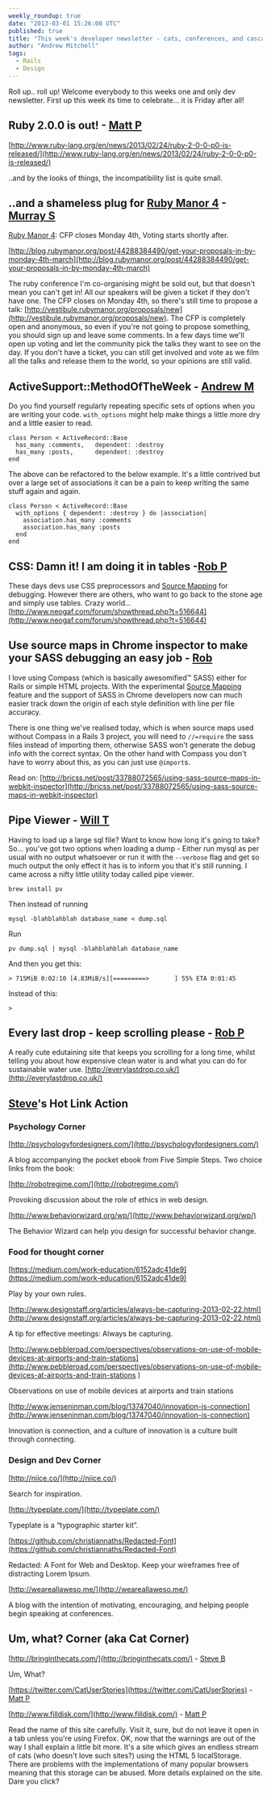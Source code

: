 ```yaml
---
weekly_roundup: true
date: "2013-03-01 15:26:00 UTC"
published: true
title: "This week's developer newsletter - cats, conferences, and cascading style sheets"
author: "Andrew Mitchell"
tags:
  - Rails
  - Design
---
```


Roll up.. roll up! Welcome everybody to this weeks one and only dev newsletter. First up this week its time to celebrate… it is Friday after all!

## Ruby 2.0.0 is out! - [Matt P](/people/matt-peperell)
[http://www.ruby-lang.org/en/news/2013/02/24/ruby-2-0-0-p0-is-released/](http://www.ruby-lang.org/en/news/2013/02/24/ruby-2-0-0-p0-is-released/)

..and by the looks of things, the incompatibility list is quite small.

## ..and a shameless plug for [Ruby Manor 4](http://rubymanor.org/4/) - [Murray S](/people#murray-steele)

[Ruby Manor 4](http://rubymanor.org/4/): CFP closes Monday 4th, Voting starts shortly after.

[http://blog.rubymanor.org/post/44288384490/get-your-proposals-in-by-monday-4th-march](http://blog.rubymanor.org/post/44288384490/get-your-proposals-in-by-monday-4th-march)

The ruby conference I'm co-organising might be sold out, but that doesn't mean you can't get in!  All our speakers will be given a ticket if they don't have one.  The CFP closes on Monday 4th, so there's still time to propose a talk: [http://vestibule.rubymanor.org/proposals/new](http://vestibule.rubymanor.org/proposals/new).  The CFP is completely open and anonymous, so even if you're not going to propose something, you should sign up and leave some comments.  In a few days time we'll open up voting and let the community pick the talks they want to see on the day.  If you don't have a ticket, you can still get involved and vote as we film all the talks and release them to the world, so your opinions are still valid.

## ActiveSupport::MethodOfTheWeek - [Andrew M](/people/andrew-mitchell)
Do you find yourself regularly repeating specific sets of options when you are writing your code. `with_options` might help make things a little more dry and a little easier to read.

	class Person < ActiveRecord::Base
	  has_many :comments,   dependent: :destroy
	  has_many :posts,      dependent: :destroy
	end

The above can be refactored to the below example. It's a little contrived but over a large set of associations it can be a pain to keep writing the same stuff again and again.

	class Person < ActiveRecord::Base
	  with_options { dependent: :destroy } do |association|
	    association.has_many :comments
	    association.has_many :posts
	  end
	end


## CSS: Damn it! I am doing it in tables -[Rob P](/people/robert-pataki)
These days devs use CSS preprocessors and [Source Mapping](http://bricss.net/post/33788072565/using-sass-source-maps-in-webkit-inspector) for debugging. However there are others, who want to go back to the stone age and simply use tables. Crazy world...
[http://www.neogaf.com/forum/showthread.php?t=516644](http://www.neogaf.com/forum/showthread.php?t=516644)

## Use source maps in Chrome inspector to make your SASS debugging an easy job - [Rob](/people/robert-pataki)
I love using Compass (which is basically awesomified™ SASS) either for Rails or simple HTML projects. With the experimental [Source Mapping](http://www.html5rocks.com/en/tutorials/developertools/sourcemaps/) feature and the support of SASS in Chrome developers now can much easier track down the origin of each style definition with line per file accuracy.

There is one thing we've realised today, which is when source maps used without Compass in a Rails 3 project, you will need to `//=require` the sass files instead of importing them, otherwise SASS won't generate the debug info with the correct syntax. On the other hand with Compass you don't have to worry about this, as you can just use `@import`s.

Read on: [http://bricss.net/post/33788072565/using-sass-source-maps-in-webkit-inspector](http://bricss.net/post/33788072565/using-sass-source-maps-in-webkit-inspector)

## Pipe Viewer - [Will T](/people/will-tomlins)
Having to load up a large sql file?  Want to know how long it's going to take?  So... you've got two options when loading a dump - Either run mysql as per usual with no output whatsoever or run it with the `--verbose` flag and get so much output the only effect it has is to inform you that it's still running.  I came across a nifty little utility today called pipe viewer.

	brew install pv

Then instead of running

	mysql -blahblahblah database_name < dump.sql

Run

	pv dump.sql | mysql -blahblahblah database_name

And then you get this:

	> 715MiB 0:02:10 [4.83MiB/s][=========>       ] 55% ETA 0:01:45

Instead of this:

	>


## Every last drop - keep scrolling please - [Rob P](/people/robert-pataki)
A really cute edutaining site that keeps you scrolling for a long time, whilst telling you about how expensive clean water is and what you can do for sustainable water use.
[http://everylastdrop.co.uk/](http://everylastdrop.co.uk/)

## [Steve](/people/steve-barnett)'s Hot Link Action
### Psychology Corner

[http://psychologyfordesigners.com/](http://psychologyfordesigners.com/)

A blog accompanying the pocket ebook from Five Simple Steps. Two choice links from the book:

[http://robotregime.com/](http://robotregime.com/)

Provoking discussion about the role of ethics in web design.

[http://www.behaviorwizard.org/wp/](http://www.behaviorwizard.org/wp/)

The Behavior Wizard can help you design for successful behavior change.

### Food for thought corner

[https://medium.com/work-education/6152adc41de9](https://medium.com/work-education/6152adc41de9)

Play by your own rules.

[http://www.designstaff.org/articles/always-be-capturing-2013-02-22.html](http://www.designstaff.org/articles/always-be-capturing-2013-02-22.html)

A tip for effective meetings: Always be capturing.


[http://www.pebbleroad.com/perspectives/observations-on-use-of-mobile-devices-at-airports-and-train-stations](http://www.pebbleroad.com/perspectives/observations-on-use-of-mobile-devices-at-airports-and-train-stations
)

Observations on use of mobile devices at airports and train stations

[http://www.jenseninman.com/blog/13747040/innovation-is-connection](http://www.jenseninman.com/blog/13747040/innovation-is-connection)

Innovation is connection, and a culture of innovation is a culture built through connecting.


### Design and Dev Corner

[http://niice.co/](http://niice.co/)

Search for inspiration.

[http://typeplate.com/](http://typeplate.com/)

Typeplate is a “typographic starter kit”.

[https://github.com/christiannaths/Redacted-Font](https://github.com/christiannaths/Redacted-Font)

Redacted: A Font for Web and Desktop. Keep your wireframes free of distracting Lorem Ipsum.

[http://weareallaweso.me/](http://weareallaweso.me/)

A blog with the intention of motivating, encouraging, and helping people begin speaking at conferences.


## Um, what? Corner (aka Cat Corner)

[http://bringinthecats.com/](http://bringinthecats.com/) - [Steve B](/people/steve-barnett)

Um, What?

[https://twitter.com/CatUserStories](https://twitter.com/CatUserStories) - [Matt P](/people/matt-peperell)

[http://www.filldisk.com/](http://www.filldisk.com/) - [Matt P](/people/matt-peperell)

Read the name of this site carefully. Visit it, sure, but do not leave it open in a tab unless you're using Firefox.  OK, now that the warnings are out of the way I shall explain a little bit more.  It's a site which gives an endless stream of cats (who doesn't love such sites?) using the HTML 5 localStorage. There are problems with the implementations of many popular browsers meaning that this storage can be abused. More details explained on the site.  Dare you click?

